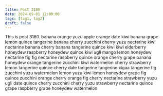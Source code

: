 ```yaml
---
title: Post 3180
date: 2024-09-01 12:00:00
tags: [tag1, tag2]
draft: false
---
```

This is post 3180.
banana
orange
yuzu
apple
orange
date
kiwi
banana
grape
lemon
quince
tangerine
banana
cherry
zucchini
cherry
yuzu
nectarine
kiwi
nectarine
banana
cherry
banana
tangerine
quince
kiwi
kiwi
elderberry
honeydew
raspberry
honeydew
quince
kiwi
ugli
mango
lemon
honeydew
nectarine
fig
fig
nectarine
raspberry
quince
orange
cherry
grape
banana
honeydew
orange
tangerine
zucchini
kiwi
watermelon
cherry
strawberry
lemon
tangerine
quince
cherry
date
tangerine
tangerine
xigua
tangerine
fig
zucchini
yuzu
watermelon
lemon
yuzu
kiwi
lemon
honeydew
grape
fig
quince
zucchini
orange
cherry
orange
fig
cherry
nectarine
strawberry
yuzu
ugli
date
quince
cherry
zucchini
cherry
yuzu
strawberry
nectarine
quince
grape
raspberry
grape
honeydew
watermelon
